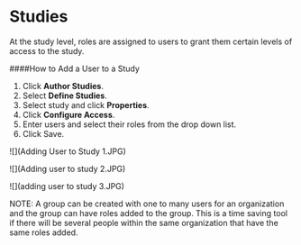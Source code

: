 # Studies
At the study level, roles are assigned to users to grant them certain levels of access to the study.

####How to Add a User to a Study
1. Click **Author Studies**.
2. Select **Define Studies**.
3. Select study and click **Properties**.
4. Click **Configure Access**.
5. Enter users and select their roles from the drop down list.
6. Click Save.

![](Adding User to Study 1.JPG)


![](Adding user to study 2.JPG)


![](adding user to study 3.JPG)


NOTE: A group can be created with one to many users for an organization and the group can have roles added to the group. This is a time saving tool if there will be several people within the same organization that have the same roles added.
